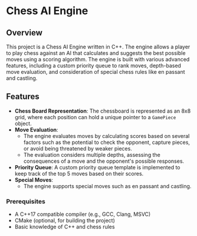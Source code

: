 # Chess AI Engine

## Overview

This project is a Chess AI Engine written in C++. The engine allows a player to play chess against an AI that calculates and suggests the best possible moves using a scoring algorithm. The engine is built with various advanced features, including a custom priority queue to rank moves, depth-based move evaluation, and consideration of special chess rules like en passant and castling.

## Features

- **Chess Board Representation**: The chessboard is represented as an 8x8 grid, where each position can hold a unique pointer to a `GamePiece` object.
- **Move Evaluation**: 
  - The engine evaluates moves by calculating scores based on several factors such as the potential to check the opponent, capture pieces, or avoid being threatened by weaker pieces.
  - The evaluation considers multiple depths, assessing the consequences of a move and the opponent's possible responses.
- **Priority Queue**: A custom priority queue template is implemented to keep track of the top 5 moves based on their scores.
- **Special Moves**: 
  - The engine supports special moves such as en passant and castling.


### Prerequisites

- A C++17 compatible compiler (e.g., GCC, Clang, MSVC)
- CMake (optional, for building the project)
- Basic knowledge of C++ and chess rules
